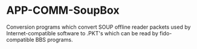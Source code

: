 APP-COMM-SoupBox
================

Conversion programs  which convert SOUP offline reader packets used by Internet-compatible  software to .PKT's which can be read by fido-compatible BBS programs.
